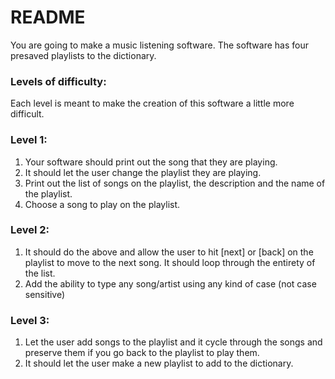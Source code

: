 # README
You are going to make a music listening software. The software has four presaved playlists to the dictionary.

### Levels of difficulty:
Each level is meant to make the creation of this software a little more difficult.

### Level 1:
1. Your software should print out the song that they are playing.
2. It should let the user change the playlist they are playing.
3. Print out the list of songs on the playlist, the description and the name of the playlist.
4. Choose a song to play on the playlist.


### Level 2:
1. It should do the above and allow the user to hit [next] or [back] on the playlist to move to the next song. It should loop through the entirety of the list.
2. Add the ability to type any song/artist using any kind of case (not case sensitive)


### Level 3:
1. Let the user add songs to the playlist and it cycle through the songs and preserve them if you go back to the playlist to play them.
2. It should let the user make a new playlist to add to the dictionary.